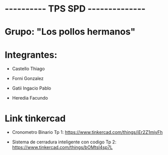 # ---------- TPS SPD --------------


# Grupo: "Los pollos hermanos"


# Integrantes:
  - Castello Thiago
  
  - Forni Gonzalez
  
  - Gatii Ingacio Pablo
 
  - Heredia Facundo

# Link tinkercad

  - Cronometro Binario Tp 1: https://www.tinkercad.com/things/iEr2Z1miyFh

  - Sistema de cerradura inteligente con codigo Tp 2: https://www.tinkercad.com/things/bOMtsI4sp7L
